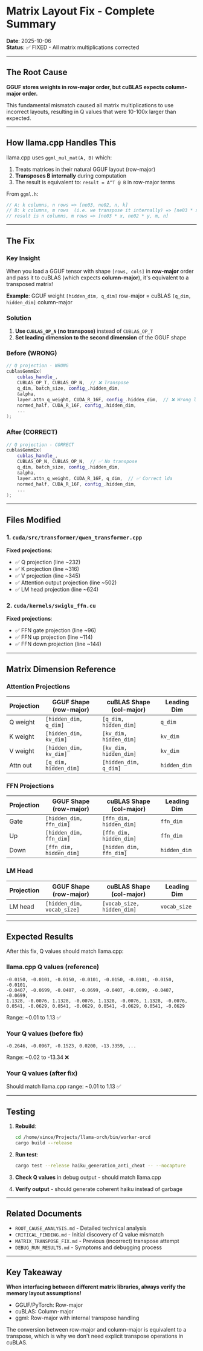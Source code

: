 # Matrix Layout Fix - Complete Summary

**Date**: 2025-10-06  
**Status**: ✅ FIXED - All matrix multiplications corrected

---

## The Root Cause

**GGUF stores weights in row-major order, but cuBLAS expects column-major order.**

This fundamental mismatch caused all matrix multiplications to use incorrect layouts, resulting in Q values that were 10-100x larger than expected.

---

## How llama.cpp Handles This

llama.cpp uses `ggml_mul_mat(A, B)` which:
1. Treats matrices in their natural GGUF layout (row-major)
2. **Transposes B internally** during computation
3. The result is equivalent to: `result = A^T @ B` in row-major terms

From `ggml.h`:
```c
// A: k columns, n rows => [ne03, ne02, n, k]
// B: k columns, m rows  (i.e. we transpose it internally) => [ne03 * x, ne02 * y, m, k]
// result is n columns, m rows => [ne03 * x, ne02 * y, m, n]
```

---

## The Fix

### Key Insight

When you load a GGUF tensor with shape `[rows, cols]` in **row-major** order and pass it to cuBLAS (which expects **column-major**), it's equivalent to a transposed matrix!

**Example**: GGUF weight `[hidden_dim, q_dim]` row-major = cuBLAS `[q_dim, hidden_dim]` column-major

### Solution

1. **Use `CUBLAS_OP_N` (no transpose)** instead of `CUBLAS_OP_T`
2. **Set leading dimension to the second dimension** of the GGUF shape

### Before (WRONG)
```cpp
// Q projection - WRONG
cublasGemmEx(
    cublas_handle_,
    CUBLAS_OP_T, CUBLAS_OP_N,  // ❌ Transpose
    q_dim, batch_size, config_.hidden_dim,
    &alpha,
    layer.attn_q_weight, CUDA_R_16F, config_.hidden_dim,  // ❌ Wrong lda
    normed_half, CUDA_R_16F, config_.hidden_dim,
    ...
);
```

### After (CORRECT)
```cpp
// Q projection - CORRECT
cublasGemmEx(
    cublas_handle_,
    CUBLAS_OP_N, CUBLAS_OP_N,  // ✅ No transpose
    q_dim, batch_size, config_.hidden_dim,
    &alpha,
    layer.attn_q_weight, CUDA_R_16F, q_dim,  // ✅ Correct lda
    normed_half, CUDA_R_16F, config_.hidden_dim,
    ...
);
```

---

## Files Modified

### 1. `cuda/src/transformer/qwen_transformer.cpp`

**Fixed projections**:
- ✅ Q projection (line ~232)
- ✅ K projection (line ~316)
- ✅ V projection (line ~345)
- ✅ Attention output projection (line ~502)
- ✅ LM head projection (line ~624)

### 2. `cuda/kernels/swiglu_ffn.cu`

**Fixed projections**:
- ✅ FFN gate projection (line ~96)
- ✅ FFN up projection (line ~114)
- ✅ FFN down projection (line ~144)

---

## Matrix Dimension Reference

### Attention Projections

| Projection | GGUF Shape (row-major) | cuBLAS Shape (col-major) | Leading Dim |
|------------|------------------------|--------------------------|-------------|
| Q weight   | `[hidden_dim, q_dim]`  | `[q_dim, hidden_dim]`    | `q_dim`     |
| K weight   | `[hidden_dim, kv_dim]` | `[kv_dim, hidden_dim]`   | `kv_dim`    |
| V weight   | `[hidden_dim, kv_dim]` | `[kv_dim, hidden_dim]`   | `kv_dim`    |
| Attn out   | `[q_dim, hidden_dim]`  | `[hidden_dim, q_dim]`    | `hidden_dim`|

### FFN Projections

| Projection | GGUF Shape (row-major) | cuBLAS Shape (col-major) | Leading Dim |
|------------|------------------------|--------------------------|-------------|
| Gate       | `[hidden_dim, ffn_dim]`| `[ffn_dim, hidden_dim]`  | `ffn_dim`   |
| Up         | `[hidden_dim, ffn_dim]`| `[ffn_dim, hidden_dim]`  | `ffn_dim`   |
| Down       | `[ffn_dim, hidden_dim]`| `[hidden_dim, ffn_dim]`  | `hidden_dim`|

### LM Head

| Projection | GGUF Shape (row-major) | cuBLAS Shape (col-major) | Leading Dim |
|------------|------------------------|--------------------------|-------------|
| LM head    | `[hidden_dim, vocab_size]` | `[vocab_size, hidden_dim]` | `vocab_size` |

---

## Expected Results

After this fix, Q values should match llama.cpp:

### llama.cpp Q values (reference)
```
-0.0150, -0.0101, -0.0150, -0.0101, -0.0150, -0.0101, -0.0150, -0.0101, 
-0.0407, -0.0699, -0.0407, -0.0699, -0.0407, -0.0699, -0.0407, -0.0699,
1.1328, -0.0076, 1.1328, -0.0076, 1.1328, -0.0076, 1.1328, -0.0076,
0.0541, -0.0629, 0.0541, -0.0629, 0.0541, -0.0629, 0.0541, -0.0629
```

Range: ~0.01 to 1.13 ✅

### Your Q values (before fix)
```
-0.2646, -0.0967, -0.1523, 0.0200, -13.3359, ...
```

Range: ~0.02 to -13.34 ❌

### Your Q values (after fix)
Should match llama.cpp range: ~0.01 to 1.13 ✅

---

## Testing

1. **Rebuild**:
   ```bash
   cd /home/vince/Projects/llama-orch/bin/worker-orcd
   cargo build --release
   ```

2. **Run test**:
   ```bash
   cargo test --release haiku_generation_anti_cheat -- --nocapture
   ```

3. **Check Q values** in debug output - should match llama.cpp

4. **Verify output** - should generate coherent haiku instead of garbage

---

## Related Documents

- `ROOT_CAUSE_ANALYSIS.md` - Detailed technical analysis
- `CRITICAL_FINDING.md` - Initial discovery of Q value mismatch
- `MATRIX_TRANSPOSE_FIX.md` - Previous (incorrect) transpose attempt
- `DEBUG_RUN_RESULTS.md` - Symptoms and debugging process

---

## Key Takeaway

**When interfacing between different matrix libraries, always verify the memory layout assumptions!**

- GGUF/PyTorch: Row-major
- cuBLAS: Column-major
- ggml: Row-major with internal transpose handling

The conversion between row-major and column-major is equivalent to a transpose, which is why we don't need explicit transpose operations in cuBLAS.
